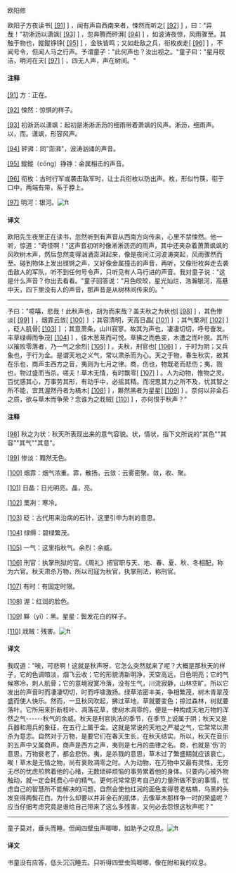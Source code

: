 
欧阳修

欧阳子方夜读书[
[\[91\]](#note_91)
] ，闻有声自西南来者，悚然而听之[
[\[92\]](#note_92)
] ，曰："异哉！"初淅沥以潇飒[
[\[93\]](#note_93)
] ，忽奔腾而砰湃[
[\[94\]](#note_94)
] ，如波涛夜惊，风雨骤至。其触于物也，鏦鏦铮铮[
[\[95\]](#note_95)
] ，金铁皆鸣；又如赴敌之兵，衔枚疾走[
[\[96\]](#note_96)
]
，不闻号令，但闻人马之行声。予谓童子："此何声也？汝出视之。"童子曰："星月皎洁，明河在天[
[\[97\]](#note_97)
] ，四无人声，声在树间。"

#### 注释 

[\[91\]](#noteBack_91)
方：正在。

[\[92\]](#noteBack_92)
悚然：惊惧的样子。

[\[93\]](#noteBack_93)
初淅沥以潇飒：起初是淅淅沥沥的细雨带着萧飒的风声。淅沥，细雨声。以，而。潇飒，形容风声。

[\[94\]](#noteBack_94)
砰湃：同"澎湃"，波涛汹涌的声音。

[\[95\]](#noteBack_95)
鏦鏦（cōng）铮铮：金属相击的声音。

[\[96\]](#noteBack_96)
衔枚：古时行军或袭击敌军时，让士兵衔枚以防出声。枚，形似竹筷，衔于口中，两端有带，系于脖上。

[\[97\]](#noteBack_97)
明河：银河。![ft](@media/Image00002.jpg)

#### 译文 

欧阳先生夜里正在读书，忽然听到有声音从西南方向传来，心里不禁悚然。他一听，惊道："奇怪啊！"这声音初听时像淅淅沥沥的雨声，其中还夹杂着萧萧飒飒的风吹树木声，然后忽然变得汹涌澎湃起来，像是夜间江河波涛突起，风雨骤然而至。碰到物体上发出铿锵之声，又好像金属撞击的声音，再听，又像衔枚奔走去袭击敌人的军队，听不到任何号令声，只听见有人马行进的声音。我对童子说："这是什么声音？你出去看看。"童子回答说："月色皎皎，星光灿烂，浩瀚银河，高悬中天，四下里没有人的声音，那声音是从树林间传来的。"

------------------------------------------------------------------------

予曰："噫嘻，悲哉！此秋声也，胡为而来哉？盖夫秋之为状也[
[\[98\]](#note_98)
] ，其色惨淡[
[\[99\]](#note_99)
] ，烟霏云敛[
[\[100\]](#note_100)
] ；其容清明，天高日晶[
[\[101\]](#note_101)
] ；其气栗冽[
[\[102\]](#note_102)
] ，砭人肌骨[
[\[103\]](#note_103)
]
；其意萧条，山川寂寥。故其为声也，凄凄切切，呼号奋发。丰草绿缛而争茂[
[\[104\]](#note_104)
]
，佳木葱茏而可悦。草拂之而色变，木遭之而叶脱。其所以摧败零落者，乃一气之余烈[
[\[105\]](#note_105)
] 。夫秋，刑官也[
[\[106\]](#note_106)
]
，于时为阴；又兵象也，于行为金。是谓天地之义气，常以肃杀而为心。天之于物，春生秋实，故其在乐也，商声主西方之音，夷则为七月之律。商，伤也，物既老而悲伤；夷，戮也，物过盛而当杀。嗟夫！草木无情，有时飘零[
[\[107\]](#note_107)
]
。人为动物，惟物之灵。百忧感其心，万事劳其形，有动乎中，必摇其精。而况思其力之所不及，忧其智之所不能，宜其渥然丹者为槁木[
[\[108\]](#note_108)
] ，黟然黑者为星星[
[\[109\]](#note_109)
] 。奈何以非金石之质，欲与草木而争荣？念谁为之戕贼[
[\[110\]](#note_110)
] ，亦何恨乎秋声？"

#### 注释 

[\[98\]](#noteBack_98)
秋之为状：秋天所表现出来的意气容貌。状，情状，指下文所说的"其色""其容""其气""其意"。

[\[99\]](#noteBack_99)
惨淡：黯然无色。

[\[100\]](#noteBack_100)
烟霏：烟气浓重。霏，散扬。云敛：云雾密聚。敛，收、聚。

[\[101\]](#noteBack_101)
日晶：日光明亮。晶，亮。

[\[102\]](#noteBack_102)
栗冽：寒冷。

[\[103\]](#noteBack_103)
砭：古代用来治病的石针，这里引申为刺的意思。

[\[104\]](#noteBack_104)
绿缛：碧绿繁茂。

[\[105\]](#noteBack_105)
一气：这里指秋气。余烈：余威。

[\[106\]](#noteBack_106)
刑官：执掌刑狱的官。《周礼》把官职与天、地、春、夏、秋、冬相配，称为六官。秋天肃杀万物，所以司寇为秋官，执掌刑法，称刑官。

[\[107\]](#noteBack_107)
有时：有固定时限。

[\[108\]](#noteBack_108)
渥：红润的脸色。

[\[109\]](#noteBack_109)
黟（yī）：黑。星星：鬓发花白的样子。

[\[110\]](#noteBack_110)
戕贼：残害。![ft](@media/Image00002.jpg)

#### 译文 

我叹道："唉，可悲啊！这就是秋声呀，它怎么突然就来了呢？大概是那秋天的样子，它的色调暗淡，烟飞云收；它的形貌清新明净，天空高远，日色明亮；它的气候寒冷，刺人肌骨；它的意境寂寞冷落，没有生气，川流寂静，山林空旷。所以它发出的声音时而凄凄切切，时而呼啸激扬。绿草浓密丰美，争相繁茂，树木青翠茂盛而使人快乐。然而，一旦秋风吹起，拂过草地，草就要变色；掠过森林，树就要落叶。它所用来折断枝叶、凋落花草，使树木凋零的，便是一种构成天地万物的浑然之气------秋气的余威。秋天是刑官执法的季节，在季节上说属于阴；秋天又是兵器和用兵的象征，在五行上属于金。这就是常说的天地之严凝之气，它常常以肃杀为意志。自然对于万物，是要它们在春天生长，在秋天结实。所以，秋天在音乐的五声中又属商声。商声是西方之声，夷则是七月的曲律之名。商，也就是'伤'的意思，万物衰老了，都会悲伤。夷，是杀戮的意思，草木过了繁盛期就应该衰亡。唉！草木是无情之物，尚有衰败凋零之时。人为动物，在万物中又最有灵性，无穷无尽的忧虑煎熬着他的心绪，无数琐碎烦恼的事劳累着他的身体。只要内心被外物触动，就一定会耗费心中的精气。更何况常常思考自己的力量所做不到的事情，忧虑自己的智慧所不能解决的问题，自然会使他红润的面色变得苍老枯槁，乌黑的头发变得两鬓花白。为什么却要以并非金石的肌体，去像草木那样争一时的荣盛呢？应当仔细考虑究竟是谁给自己带来了这么多残害，又何必去怨恨这秋声呢？"

------------------------------------------------------------------------

童子莫对，垂头而睡。但闻四壁虫声唧唧，如助予之叹息。![ft](@media/Image00002.jpg)

#### 译文 

书童没有应答，低头沉沉睡去。只听得四壁虫鸣唧唧，像在附和我的叹息。

